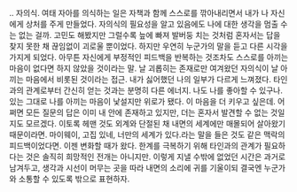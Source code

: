 ..
자의식. 여태 자아를 의식하는 일은 자책과 함께 스스로를 깎아내리면서 내가 나 자신에게 상처를 주게 만들었다. 자의식의 필요성을 알고 있음에도 나에 대한 생각을 멈출 수는 없는 걸까. 고민도 해봤지만 그럴수록 늪에 빠져 발버둥 치는 것처럼 혼자서는 답을 찾지 못한 채 끊임없이 괴로울 뿐이었다. 하지만 우연히 누군가의 말을 듣고 다른 시각을 가지게 되었다. 아무튼 자신에게 부정적인 피드백을 반복하는 것조차도 스스로를 아끼는 마음이 없다면 하지 않았을 것이라는 말. 날 괴롭히는 존재로만 여겨왔던 자의식이 날 아끼는 마음에서 비롯된 것이라는 접근. 내가 싫어했던 나의 일부가 다르게 느껴졌다. 타인과의 관계로부터 간신히 얻는 것과는 분명히 다른 에너지. 나도 나를 좋아할 수 있구나. 있는 그대로 나를 아끼는 마음이 낯설지만 위로가 됐다. 이 마음을 더 키우고 싶은데. 어쩌면 모든 질문의 답은 이미 내 안에 존재하고 있지만, 더는 혼자서 발견할 수 없는 것일지도 모르겠다. 이토록 헤맨 것도 외계와 단절된 채 내면의 세계에만 매몰되어 살아왔기 때문이라면. 마이웨이, 고집 있네, 너만의 세계가 있다.라는 말을 들은 것도 같은 맥락의 피드백이었다면. 이젠 변화할 때가 왔다. 한계를 극복하기 위해 타인과의 관계가 필요하다는 것은 솔직히 희망적인 전개는 아니지만. 이렇게 지낼 수밖에 없었던 시간은 과거로 남겨두고, 생각과 시선이 머무는 곳을 따라 내면의 소리에 귀를 기울이되 결국엔 누군가와 소통할 수 있도록 밖으로 표현하자.